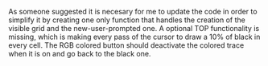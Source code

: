 As someone suggested it is necesary for me to update the code in order to simplify it by creating one only function that handles the creation of the visible grid and the new-user-prompted one.
A optional TOP functionality is missing, which is making every pass of the cursor to draw a 10% of black in every cell.
The RGB colored button should deactivate the colored trace when it is on and go back to the black one.